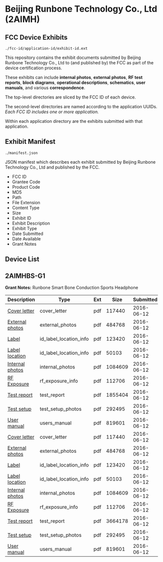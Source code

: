 # Beijing Runbone Technology Co., Ltd (2AIMH)
## FCC Device Exhibits

```
./fcc-id/application-id/exhibit-id.ext
```

This repository contains the exhibit documents submitted by Beijing Runbone Technology Co., Ltd to (and published by) the FCC as part of the device certification process.

These exhibits can include **internal photos**, **external photos**, **RF test reports**, **block diagrams**, **operational descriptions**, **schematics**, **user manuals**, and various **correspondence**.

The top-level directories are sliced by the FCC ID of each device.

The second-level directories are named according to the application UUIDs. *Each FCC ID includes one or more application.*

Within each application directory are the exhibits submitted with that application. 

## Exhibit Manifest

```
./manifest.json
```

JSON manifest which describes each exhibit submitted by Beijing Runbone Technology Co., Ltd and published by the FCC.

- FCC ID
- Grantee Code
- Product Code
- MD5
- Path
- File Extension
- Content Type
- Size
- Exhibit ID
- Exhibit Description
- Exhibit Type
- Date Submitted
- Date Available
- Grant Notes

## Device List
## 2AIMHBS-G1
**Grant Notes:** Runbone Smart Bone Conduction Sports Headphone

| Description | Type | Ext | Size | Submitted | Available |
| ----------- | ---- | --- | ---- | --------- | --------- |
| [Cover letter](2AIMHBS-G1/b85e81a627a3b06c7101e6b3175157cf/3024627.pdf) | cover_letter | pdf | 117440 | 2016-06-12 | 2016-06-12 |
| [External photos](2AIMHBS-G1/b85e81a627a3b06c7101e6b3175157cf/3024628.pdf) | external_photos | pdf | 484768 | 2016-06-12 | 2016-06-12 |
| [Label](2AIMHBS-G1/b85e81a627a3b06c7101e6b3175157cf/3024629.pdf) | id_label_location_info | pdf | 123420 | 2016-06-12 | 2016-06-12 |
| [Label location](2AIMHBS-G1/b85e81a627a3b06c7101e6b3175157cf/3024630.pdf) | id_label_location_info | pdf | 50103 | 2016-06-12 | 2016-06-12 |
| [Internal photos](2AIMHBS-G1/b85e81a627a3b06c7101e6b3175157cf/3024631.pdf) | internal_photos | pdf | 1084609 | 2016-06-12 | 2016-06-12 |
| [RF Exposure](2AIMHBS-G1/b85e81a627a3b06c7101e6b3175157cf/3024634.pdf) | rf_exposure_info | pdf | 112706 | 2016-06-12 | 2016-06-12 |
| [Test report](2AIMHBS-G1/b85e81a627a3b06c7101e6b3175157cf/3024636.pdf) | test_report | pdf | 1855404 | 2016-06-12 | 2016-06-12 |
| [Test setup](2AIMHBS-G1/b85e81a627a3b06c7101e6b3175157cf/3024637.pdf) | test_setup_photos | pdf | 292495 | 2016-06-12 | 2016-06-12 |
| [User manual](2AIMHBS-G1/b85e81a627a3b06c7101e6b3175157cf/3024638.pdf) | users_manual | pdf | 819601 | 2016-06-12 | 2016-06-12 |
| [Cover letter](2AIMHBS-G1/1a5b889f454d5a3b9764303e881de79b/3024627.pdf) | cover_letter | pdf | 117440 | 2016-06-12 | 2016-06-12 |
| [External photos](2AIMHBS-G1/1a5b889f454d5a3b9764303e881de79b/3024628.pdf) | external_photos | pdf | 484768 | 2016-06-12 | 2016-06-12 |
| [Label](2AIMHBS-G1/1a5b889f454d5a3b9764303e881de79b/3024629.pdf) | id_label_location_info | pdf | 123420 | 2016-06-12 | 2016-06-12 |
| [Label location](2AIMHBS-G1/1a5b889f454d5a3b9764303e881de79b/3024630.pdf) | id_label_location_info | pdf | 50103 | 2016-06-12 | 2016-06-12 |
| [Internal photos](2AIMHBS-G1/1a5b889f454d5a3b9764303e881de79b/3024631.pdf) | internal_photos | pdf | 1084609 | 2016-06-12 | 2016-06-12 |
| [RF Exposure](2AIMHBS-G1/1a5b889f454d5a3b9764303e881de79b/3024634.pdf) | rf_exposure_info | pdf | 112706 | 2016-06-12 | 2016-06-12 |
| [Test report](2AIMHBS-G1/1a5b889f454d5a3b9764303e881de79b/3024649.pdf) | test_report | pdf | 3664178 | 2016-06-12 | 2016-06-12 |
| [Test setup](2AIMHBS-G1/1a5b889f454d5a3b9764303e881de79b/3024637.pdf) | test_setup_photos | pdf | 292495 | 2016-06-12 | 2016-06-12 |
| [User manual](2AIMHBS-G1/1a5b889f454d5a3b9764303e881de79b/3024638.pdf) | users_manual | pdf | 819601 | 2016-06-12 | 2016-06-12 |
